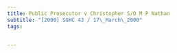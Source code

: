 ```yaml
---
title: Public Prosecutor v Christopher S/O M P Nathan 
subtitle: "[2000] SGHC 43 / 17\_March\_2000"
tags:


---
```


